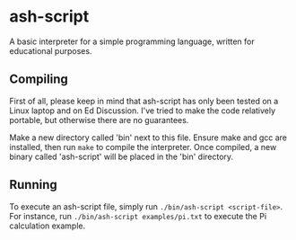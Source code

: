 # ash-script
A basic interpreter for a simple programming language, written for educational purposes.

## Compiling
First of all, please keep in mind that ash-script has only been tested on a Linux laptop and on Ed Discussion. I've tried to make the code relatively portable, but otherwise there are no guarantees.

Make a new directory called 'bin' next to this file. Ensure make and gcc are installed, then run `make` to compile the interpreter. Once compiled, a new binary called 'ash-script' will be placed in the 'bin' directory.

## Running
To execute an ash-script file, simply run `./bin/ash-script <script-file>`. For instance, run `./bin/ash-script examples/pi.txt` to execute the Pi calculation example.
